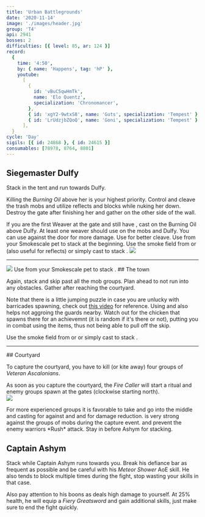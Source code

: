 ```yaml
---
title: 'Urban Battlegrounds'
date: '2020-11-14'
image: './images/header.jpg'
group: 'T4'
api: 2941
bosses: 2
difficulties: [{ level: 85, ar: 124 }]
record:
  {
    time: '4:50',
    by: { name: 'Happens', tag: 'hP' },
    youtube:
      [
        {
          id: 'vBuC5qwHmTk',
          name: 'Elo Quentz',
          specialization: 'Chronomancer',
        },
        { id: 'xgY2-9wtxS8', name: 'Guts', specialization: 'Tempest' },
        { id: 'LrUdzjbZQoQ', name: 'Goni', specialization: 'Tempest' },
      ],
  }
cycle: 'Day'
sigils: [{ id: 24868 }, { id: 24615 }]
consumables: [78978, 8764, 8801]
---
```


## Siegemaster Dulfy

<Grid>
<GridItem sm="8">
Stack <Effect name="Stealth"/> in the tent and run towards Dulfy.

Killing the _Burning Oil_ above her is your highest priority. Control and cleave the trash mobs and utilize reflects and blocks while nuking her down. Destroy the gate after finishing her and gather on the other side of the wall.

<Tabs>

<Tab specialization="elementalist">
 If you are the first Weaver at the gate and still have <Effect name="Stealth"/>, cast <Skill id="5501"/> on the Burning Oil above Dulfy. At least one weaver should use <Skill id="5738"/> on the mobs and Dulfy. You can use <Skill id="5697"/> against the door for more damage. Use <Skill id="22572"/> for better cleave.
</Tab>

<Tab specialization="ranger">
Use <Skill id="31568"/> from your Smokescale pet to stack <Effect name="Stealth"/> at the beginning.
</Tab>

<Tab specialization="thief">
Use the smoke field from <Skill id="13113"/> or <Skill name="Smoke Screen" profession="thief"/> (also useful for reflects) or simply cast <Skill id="13117"/> to stack <Effect name="Stealth"/>.
</Tab>
</Tabs>
</GridItem>

<GridItem sm="4">
<Image src="./images/siegemaster_dulfy.jpg" caption="Siegemaster Dulfy"/>
</GridItem>
</Grid>

---

<Grid>
<GridItem sm="6">
<Image src="./images/the_town.jpg" caption="A barricade in the town"/>  
  
<Tabs>
<Tab specialization="ranger">
Use <Skill id="31568"/> from your Smokescale pet to stack <Effect name="Stealth"/>.
</Tab>
</Tabs> 
</GridItem>  
  
<GridItem sm="6">
## The town  
  
Again, stack <Effect name="Stealth"/> and skip past all the mob groups. Plan ahead to not run into any obstacles. Gather after reaching the courtyard.

Note that there is a little jumping puzzle in case you are unlucky with barricades spawning, check out [this video](https://www.youtube.com/watch?v=d5uTRJ9iyEY) for reference. Using <Item id="8764"/> and <Item id="8801"/> also helps not aggroing the guards nearby. Watch out for the chicken that spawns there for an achievemnt (it is random if it's there or not), putting you in combat using the items, thus not being able to pull off the skip.

<Tabs> 
<Tab specialization="thief">
Use the smoke field from <Skill id="13113"/> or <Skill id="13065"/> or simply cast <Skill id="13117"/> to stack <Effect name="Stealth"/>.
</Tab>  
</Tabs>
</GridItem>
</Grid>

---

<Grid>

<GridItem sm="6">
## Courtyard

To capture the courtyard, you have to kill (or kite away) four groups of *Veteran Ascalonians*. 

As soon as you capture the courtyard, the _Fire Caller_ will start a ritual and enemy groups spawn at the gates (clockwise starting north).  
<Image src="./images/the_courtyard.jpg" caption="The courtyard"/>
</GridItem>

<GridItem sm="6">
<Tabs>
<Tab specialization="Renegade">
For more experienced groups it is favorable to take <Skill name="Legendary Dwarf Stance"/> and go into the middle and casting <Skill name="Inspiring reinforcement"/> for <Boon name="Stability"/> against <Control name="Knockback"/> and <Control name="Daze"/> and <Skill name="Rite of the Great Dwarf"/> for damage reduction.
</Tab>  
</Tabs>
<Tabs>
<Tab specialization="elementalist">
<Skill id="5738"/> is very strong against the groups of mobs during the capture event. <Skill id="5671"/> and <Skill id="5683"/> prevent the enemy warriors *Rush* attack.    
        Stay in <Skill id="5492"/> before Ashym for <Boon name="Might"/> stacking.
</Tab>
</Tabs>
</GridItem>
</Grid>


## Captain Ashym

Stack <Boon name="Might"/> while Captain Ashym runs towards you. Break his defiance bar as frequent as possible and be careful with his _Meteor Shower_ AoE skill. He also tends to block multiple times during the fight, stop wasting your skills in that case.

Also pay attention to his boons as <Boon name="retaliation"/> deals high damage to yourself. At 25% health, he will equip a _Fiery Greatsword_ and gain additional skills, just make sure to end the fight quickly.
